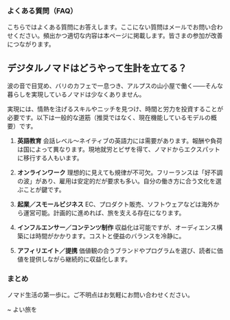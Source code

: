 ### よくある質問（FAQ）
こちらではよくある質問にお答えします。ここにない質問はメールでお問い合わせください。頻出かつ適切な内容は本ページに掲載します。皆さまの参加が改善につながります。

## デジタルノマドはどうやって生計を立てる？
波の音で目覚め、バリのカフェで一息つき、アルプスの山小屋で働く——そんな暮らしを実現しているノマドは少なくありません。

実現には、情熱を注げるスキルやニッチを見つけ、時間と労力を投資することが必要です。以下は一般的な道筋（推奨ではなく、現在機能しているモデルの概要）です。

1. **英語教育**
会話レベル〜ネイティブの英語力には需要があります。報酬や負荷は国によって異なります。現地就労とビザを得て、ノマドからエクスパットに移行する人もいます。

2. **オンラインワーク**
理想的に見えても規律が不可欠。フリーランスは「好不調の波」があり、雇用は安定的だが要求も多い。自分の働き方に合う文化を選ぶことが鍵です。

3. **起業／スモールビジネス**
EC、プロダクト販売、ソフトウェアなどは海外から運営可能。計画的に進めれば、旅を支える存在になります。

4. **インフルエンサー／コンテンツ制作**
収益化は可能ですが、オーディエンス構築には時間がかかります。コストと便益のバランスを冷静に。

5. **アフィリエイト／提携**
価値観の合うブランドやプログラムを選び、読者に価値を提供しながら継続的に収益化します。

### まとめ
ノマド生活の第一歩に。ご不明点はお気軽にお問い合わせください。

~ よい旅を

